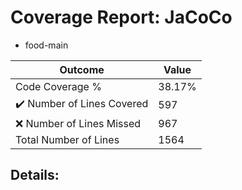 
# Coverage Report: JaCoCo

* food-main
      
      
| Outcome                 | Value                                                               |
|-------------------------|---------------------------------------------------------------------|
| Code Coverage %         | 38.17%               |
| :heavy_check_mark: Number of Lines Covered | 597    |
| :x: Number of Lines Missed  | 967     |
| Total Number of Lines   | 1564     |


## Details:

    
